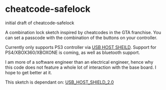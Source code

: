 # cheatcode-safelock

initial draft of cheatcode-safelock

A combination lock sketch inspired by cheatcodes in the GTA franchise. You can set a passcode with the combination of the buttons on your controller.

Currently only supports PS3 controller via [USB HOST SHEILD](https://store.arduino.cc/arduino-usb-host-shield).
Support for PS4/XBOX360/XBOXONE is coming, as well as bluetooth support.

I am more of a software engineer than an electrical engineer, hence why this code does not feature a whole lot of interaction with the base board. I hope to get better at it.

This sketch is dependant on: 
[USB_HOST_SHIELD_2.0](https://github.com/felis/USB_Host_Shield_2.0)
